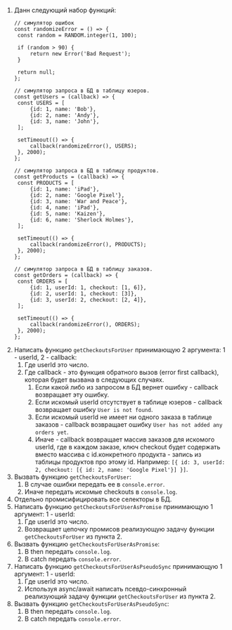 1. Данн следующий набор функций:
   ```
   // симулятор ошибок
   const randomizeError = () => {
   	const random = RANDOM.integer(1, 100);

   	if (random > 90) {
   		return new Error('Bad Request');
   	}

   	return null;
   };

   // симулятор запроса в БД в таблицу юзеров.
   const getUsers = (callback) => {
   	const USERS = [
   		{id: 1, name: 'Bob'},
   		{id: 2, name: 'Andy'},
   		{id: 3, name: 'John'},
   	];

   	setTimeout(() => {
   		callback(randomizeError(), USERS);
   	}, 2000);
   };

   // симулятор запроса в БД в таблицу продуктов.
   const getProducts = (callback) => {
   	const PRODUCTS = [
   		{id: 1, name: 'iPad'},
   		{id: 2, name: 'Google Pixel'},
   		{id: 3, name: 'War and Peace'},
   		{id: 4, name: 'iPad'},
   		{id: 5, name: 'Kaizen'},
   		{id: 6, name: 'Sherlock Holmes'},
   	];

   	setTimeout(() => {
   		callback(randomizeError(), PRODUCTS);
   	}, 2000);
   };

   // симулятор запроса в БД в таблицу заказов.
   const getOrders = (callback) => {
   	const ORDERS = [
   		{id: 1, userId: 1, checkout: [1, 6]},
   		{id: 2, userId: 1, checkout: [3]},
   		{id: 3, userId: 2, checkout: [2, 4]},
   	];

   	setTimeout(() => {
   		callback(randomizeError(), ORDERS);
   	}, 2000);
   };
   ```
2. Написать функцию `getCheckoutsForUser` принимающую 2 аргумента: 1 - userId, 2 - callback:
	1. Где userId это число.
	2. Где callback - это функция обратного вызов (error first callback), которая будет вызвана в следующих случаях.
		1. Если какой либо из запросом в БД вернет ошибку - callback возвращает эту ошибку.
		2. Если искомый userId отсутствует в таблице юзеров -  callback возвращает ошибку `User is not found`.
		3. Если искомый userId не имеет ни одного заказа в таблице заказов - callback возвращает ошибку `User has not added any orders yet`.
		4. Иначе - callback возвращает массив заказов для искомого userId, где в каждом заказе, ключ checkout будет содержать вместо массива c id.конкретного продукта - запись из таблицы продуктов про этому id. Например: `[{ id: 3, userId: 2, checkout: [{ id: 2, name: 'Google Pixel'}] }]`.
3. Вызвать функцию `getCheckoutsForUser`:
	1. В случае ошибки передать ее в `console.error`.
	2. Иначе передать искомые checkouts в `console.log`.
4. Отдельно промисифицировать все селекторы в БД.
5. Написать функцию `getCheckoutsForUserAsPromise` принимающую 1 аргумент: 1 - userId:
	1. Где userId это число.
	2. Возвращает цепочку промисов реализующую задачу функции `getCheckoutsForUser` из пункта 2.
6. Вызвать функцию `getCheckoutsForUserAsPromise`:
	1. В then передать `console.log`.
	2. В catch передать `console.error`.
7. Написать функцию `getCheckoutsForUserAsPseudoSync` принимающую 1 аргумент: 1 - userId:
	1. Где userId это число.
	2. Используя async/await написать псевдо-синхронный реализующий задачу функции `getCheckoutsForUser` из пункта 2.
8. Вызвать функцию `getCheckoutsForUserAsPseudoSync`:
	1. В then передать `console.log`.
	2. В catch передать `console.error`.